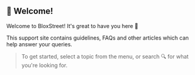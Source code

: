 ## 👋 Welcome!

Welcome to BloxStreet! It's great to have you here 🥳

This support site contains guidelines, FAQs and other articles which can help answer your queries.
> To get started, select a topic from the menu, or search 🔍 for what you're looking for.
